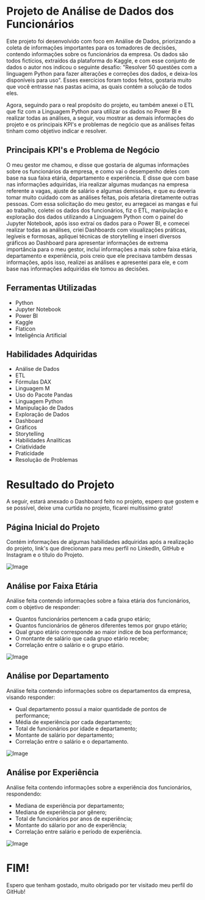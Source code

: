# Projeto de Análise de Dados dos Funcionários

  Este projeto foi desenvolvido com foco em Análise de Dados, priorizando a coleta de informações importantes para os tomadores de decisões, contendo informações sobre os funcionários da empresa. Os dados são
todos fictícios, extraídos da plataforma do Kaggle, e com esse conjunto de dados o autor nos indicou o seguinte desafio: "Resolver 50 questões com a linguagem Python para fazer alterações e correções dos
dados, e deixa-los disponíveis para uso". Esses exercícios foram todos feitos, gostaria muito que você entrasse nas pastas acima, as quais contém a solução de todos eles.

  Agora, seguindo para o real propósito do projeto, eu também anexei o ETL que fiz com a Linguagem Python para utilizar os dados no Power BI e realizar todas as análises, a seguir, vou mostrar as demais informações
do projeto e os principais KPI's e problemas de negócio que as análises feitas tinham como objetivo indicar e resolver.

## Principais KPI's e Problema de Negócio

O meu gestor me chamou, e disse que gostaria de algumas informações sobre os funcionários da empresa, e como vai o desempenho deles com base na sua faixa etária, departamento e experiência. E disse que com base nas
informações adquiridas, iria realizar algumas mudanças na empresa referente a vagas, ajuste de salário e algumas demissões, e que eu deveria tomar muito cuidado com as análises feitas, pois afetaria diretamente
outras pessoas. Com essa solicitação do meu gestor, eu arregacei as mangas e fui ao trabalho, coletei os dados dos funcionários, fiz o ETL, manipulação e exploração dos dados utilizando a Linguagem Python com o
painel do Jupyter Notebook, após isso extraí os dados para o Power BI, e comecei realizar todas as análises, criei Dashboards com visualizações práticas, legíveis e formosas, apliquei técnicas de storytelling
e inseri diversos gráficos ao Dashboard para apresentar informações de extrema importância para o meu gestor, incluí informações a mais sobre faixa etária, departamento e experiência, pois creio que ele
precisava também dessas informações, após isso, realizei as análises e apresentei para ele, e com base nas informações adquiridas ele tomou as decisões.

## Ferramentas Utilizadas

- Python
- Jupyter Notebook
- Power BI
- Kaggle
- Flaticon
- Inteligência Artificial

## Habilidades Adquiridas

- Análise de Dados
- ETL
- Fórmulas DAX
- Linguagem M
- Uso do Pacote Pandas
- Linguagem Python
- Manipulação de Dados
- Exploração de Dados
- Dashboard
- Gráficos
- Storytelling
- Habilidades Analíticas
- Criatividade
- Praticidade
- Resolução de Problemas

# Resultado do Projeto

A seguir, estará anexado o Dashboard feito no projeto, espero que gostem e se possível, deixe uma curtida no projeto, ficarei muítissimo grato!

## Página Inicial do Projeto

Contém informações de algumas habilidades adquiridas após a realização do projeto, link's que direcionam para meu perfil no LinkedIn, GitHub e Instagram e o título do Projeto.

![Image](https://github.com/user-attachments/assets/c1eb231a-0353-4231-a981-410274e121ef)

## Análise por Faixa Etária

Análise feita contendo informações sobre a faixa etária dos funcionários, com o objetivo de responder:

- Quantos funcionários pertencem a cada grupo etário;
- Quantos funcionários de gêneros diferentes temos por grupo etário;
- Qual grupo etário corresponde ao maior indíce de boa performance;
- O montante de salário que cada grupo etário recebe;
- Correlação entre o salário e o grupo etário.

![Image](https://github.com/user-attachments/assets/3cbab74d-2549-4236-a13c-a8113858bae5)

## Análise por Departamento

Análise feita contendo informações sobre os departamentos da empresa, visando responder:

- Qual departamento possuí a maior quantidade de pontos de performance;
- Média de experiência por cada departamento;
- Total de funcionários por idade e departamento;
- Montante de salário por departamento;
- Correlação entre o salário e o departamento.

![Image](https://github.com/user-attachments/assets/68f19408-09ed-499f-8884-ce0a256755b6)

## Análise por Experiência

Análise feita contendo informações sobre a experiência dos funcionários, respondendo:

- Mediana de experiência por departamento;
- Mediana de experiência por gênero;
- Total de funcionários por anos de experiência;
- Montante do sálario por ano de experiência;
- Correlação entre salário e período de experiência.

![Image](https://github.com/user-attachments/assets/42897b2a-f560-4645-bc8e-61b203a8fdfd)

# FIM!

Espero que tenham gostado, muito obrigado por ter visitado meu perfil do GitHub!
